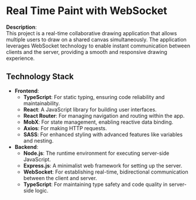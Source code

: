 # Real Time Paint with WebSocket

**Description**:  
This project is a real-time collaborative drawing application that allows multiple users to draw on a shared canvas simultaneously. The application leverages WebSocket technology to enable instant communication between clients and the server, providing a smooth and responsive drawing experience.

## Technology Stack

- **Frontend**:
  - **TypeScript**: For static typing, ensuring code reliability and maintainability.
  - **React**: A JavaScript library for building user interfaces.
  - **React Router**: For managing navigation and routing within the app.
  - **MobX**: For state management, enabling reactive data binding.
  - **Axios**: For making HTTP requests.
  - **SASS**: For enhanced styling with advanced features like variables and nesting.
- **Backend**:
  - **Node.js**: The runtime environment for executing server-side JavaScript.
  - **Express.js**: A minimalist web framework for setting up the server.
  - **WebSocket**: For establishing real-time, bidirectional communication between the client and server.
  - **TypeScript**: For maintaining type safety and code quality in server-side logic.